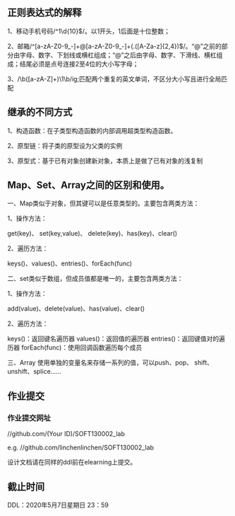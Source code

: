 
## 正则表达式的解释
1、移动手机号码/^1\d{10}$/。以1开头，1后面是十位整数；

2、邮箱/^[a-zA-Z0-9_-]+@[a-zA-Z0-9_-]+(\.([A-Za-z]{2,4})$/。“@”之前的部分由字母、数字、下划线或横杠组成；“@”之后由字母、数字、下滑线、横杠组成；结尾必须是点号连接2至4位的大小写字母；

3、/\b([a-zA-Z]+)\1\b/ig;匹配两个重复的英文单词，不区分大小写且进行全局匹配


## 继承的不同方式

1、构造函数：在子类型构造函数的内部调用超类型构造函数。

2、原型链：将子类的原型设为父类的实例

3、原型式：基于已有对象创建新对象，本质上是做了已有对象的浅复制

## Map、Set、Array之间的区别和使用。

一、Map类似于对象，但其键可以是任意类型的。主要包含两类方法：

1、操作方法：

get(key)、
set(key,value)、
delete(key)、has(key)、clear()

2、遍历方法：

keys()、values()、entries()、forEach(func)

二、set类似于数组，但成员值都是唯一的，主要包含两类方法：

1、操作方法：

add(value)、delete(value)、has(value)、clear()

2、遍历方法：

keys()：返回键名遍历器
values()：返回值的遍历器
entries()：返回键值对的遍历器
forEach(func)：使用回调函数遍历每个成员


三、Array 使用单独的变量名来存储一系列的值，可以push、pop、
shift、unshift、splice……


## 作业提交

###  作业提交网址

//github.com/(Your ID)/SOFT130002_lab

e.g. //github.com/linchenlinchen/SOFT130002_lab 

设计文档请在同样的ddl前在elearning上提交。

## 截止时间

DDL：2020年5月7日星期日 23：59